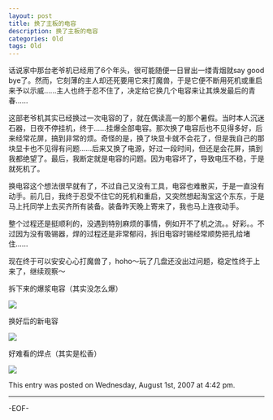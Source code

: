 ```yaml
---
layout: post
title: 换了主板的电容
description: 换了主板的电容
categories: Old
tags: Old
---
```

话说家中那台老爷机已经用了6个年头，很可能随便一日冒出一缕青烟就say good bye了。然而，它刻薄的主人却还死要用它来打魔兽，于是它便不断用死机或重启来予以示威......主人也终于忍不住了，决定给它换几个电容来让其焕发最后的青春......

这部老爷机其实已经换过一次电容的了，就在偶读高一的那个暑假。当时本人沉迷石器，日夜不停挂机，终于......挂爆全部电容。那次换了电容后也不见得多好，后 来经常花屏，搞到非常的烦。奇怪的是，换了块显卡就不会花了，但是我自己的那块显卡也不见得有问题......后来又换了电源，好过一段时间，但还是会花屏，搞到 我都绝望了。最后，我断定就是电容的问题。因为电容坏了，导致电压不稳，于是就死机了。

换电容这个想法很早就有了，不过自己又没有工具，电容也难散买，于是一直没有动手。前几日，我终于忍受不住它的死机和重启，又突然想起淘宝这个东东，于是马上托同学上去买齐所有装备。装备昨天晚上寄来了，我也马上连夜动手。

整个过程还是挺顺利的，没遇到特别麻烦的事情，例如开不了机之流。。好彩。。不过因为没有吸锡器，焊的过程还是非常郁闷，拆旧电容时锡经常顺势把孔给堵住......

现在终于可以安安心心打魔兽了，hoho～玩了几盘还没出过问题，稳定性终于上来了，继续观察～

拆下来的爆浆电容（其实没怎么爆）

![](http://hiphotos.baidu.com/vcone/pic/item/ed8df252e1c5fb060df3e30f.jpg)

换好后的新电容

![](http://hiphotos.baidu.com/vcone/pic/item/1ca6b30044b24719728b65f3.jpg)

好难看的焊点（其实是松香）

![](http://hiphotos.baidu.com/vcone/pic/item/c2ed3bee529fdcf3b3fb9512.jpg)

This entry was posted on Wednesday, August 1st, 2007 at 4:42 pm.

---



-EOF-